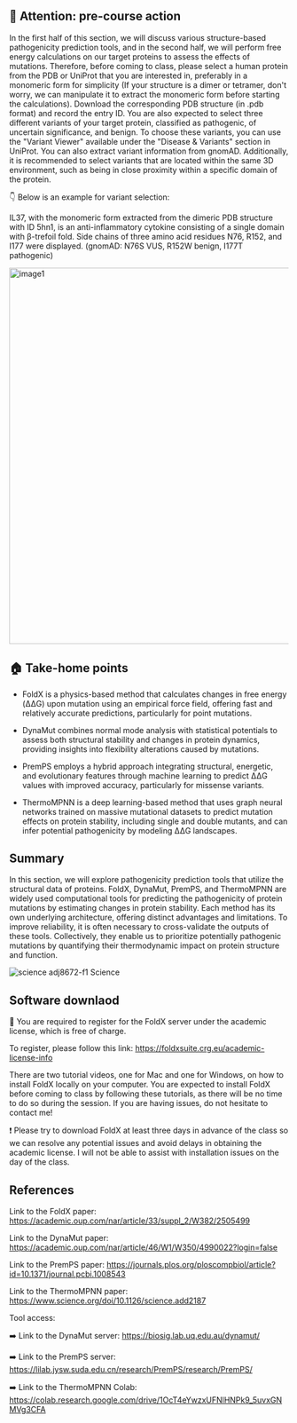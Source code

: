 ## 🚨 Attention: pre-course action

In the first half of this section, we will discuss various structure-based pathogenicity prediction tools, and in the second half, we will perform free energy calculations on our target proteins to assess the effects of mutations. Therefore, before coming to class, please select a human protein from the PDB or UniProt that you are interested in, preferably in a monomeric form for simplicity (If your structure is a dimer or tetramer, don't worry, we can manipulate it to extract the monomeric form before starting the calculations). Download the corresponding PDB structure (in .pdb format) and record the entry ID. You are also expected to select three different variants of your target protein, classified as pathogenic, of uncertain significance, and benign. To choose these variants, you can use the "Variant Viewer" available under the "Disease & Variants" section in UniProt. You can also extract variant information from gnomAD. Additionally, it is recommended to select variants that are located within the same 3D environment, such as being in close proximity within a specific domain of the protein. 

👇 Below is an example for variant selection:

IL37, with the monomeric form extracted from the dimeric PDB structure with ID 5hn1, is an anti-inflammatory cytokine consisting of a single domain with  β-trefoil fold. Side chains of three amino acid residues N76, R152, and I177 were displayed. (gnomAD: N76S VUS, R152W benign, I177T pathogenic)

<img width="799" height="678" alt="image1" src="https://github.com/user-attachments/assets/636ea167-e871-4ef9-84d9-665e417cd9b8" />



## 🏠 Take-home points 

- FoldX is a physics-based method that calculates changes in free energy (ΔΔG) upon mutation using an empirical force field, offering fast and relatively accurate predictions, particularly for point mutations.

- DynaMut combines normal mode analysis with statistical potentials to assess both structural stability and changes in protein dynamics, providing insights into flexibility alterations caused by mutations.

- PremPS employs a hybrid approach integrating structural, energetic, and evolutionary features through machine learning to predict ΔΔG values with improved accuracy, particularly for missense variants.

- ThermoMPNN is a deep learning-based method that uses graph neural networks trained on massive mutational datasets to predict mutation effects on protein stability, including single and double mutants, and can infer potential pathogenicity by modeling ΔΔG landscapes. 

## Summary

In this section, we will explore pathogenicity prediction tools that utilize the structural data of proteins. FoldX, DynaMut, PremPS, and ThermoMPNN are widely used computational tools for predicting the pathogenicity of protein mutations by estimating changes in protein stability. Each method has its own underlying architecture, offering distinct advantages and limitations. To improve reliability, it is often necessary to cross-validate the outputs of these tools. Collectively, they enable us to prioritize potentially pathogenic mutations by quantifying their thermodynamic impact on protein structure and function.

![science adj8672-f1](https://github.com/user-attachments/assets/a602ca69-b6d2-4e9d-a93f-44ee2415024b) Science

## Software downlaod

🔑 You are required to register for the FoldX server under the academic license, which is free of charge.

To register, please follow this link: https://foldxsuite.crg.eu/academic-license-info

There are two tutorial videos, one for Mac and one for Windows, on how to install FoldX locally on your computer. You are expected to install FoldX before coming to class by following these tutorials, as there will be no time to do so during the session. If you are having issues, do not hesitate to contact me!

❗️ Please try to download FoldX at least three days in advance of the class so we can resolve any potential issues and avoid delays in obtaining the academic license. I will not be able to assist with installation issues on the day of the class.

## References

Link to the FoldX paper: https://academic.oup.com/nar/article/33/suppl_2/W382/2505499

Link to the DynaMut paper: https://academic.oup.com/nar/article/46/W1/W350/4990022?login=false

Link to the PremPS paper: https://journals.plos.org/ploscompbiol/article?id=10.1371/journal.pcbi.1008543

Link to the ThermoMPNN paper: https://www.science.org/doi/10.1126/science.add2187

Tool access:

➡️ Link to the DynaMut server: https://biosig.lab.uq.edu.au/dynamut/

➡️ Link to the PremPS server: https://lilab.jysw.suda.edu.cn/research/PremPS/research/PremPS/

➡️ Link to the ThermoMPNN Colab: https://colab.research.google.com/drive/1OcT4eYwzxUFNlHNPk9_5uvxGNMVg3CFA
